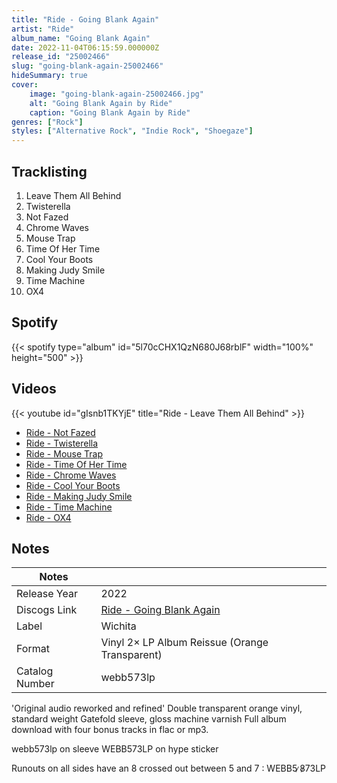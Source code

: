 ```yaml
---
title: "Ride - Going Blank Again"
artist: "Ride"
album_name: "Going Blank Again"
date: 2022-11-04T06:15:59.000000Z
release_id: "25002466"
slug: "going-blank-again-25002466"
hideSummary: true
cover:
    image: "going-blank-again-25002466.jpg"
    alt: "Going Blank Again by Ride"
    caption: "Going Blank Again by Ride"
genres: ["Rock"]
styles: ["Alternative Rock", "Indie Rock", "Shoegaze"]
---
```


## Tracklisting
1. Leave Them All Behind
2. Twisterella
3. Not Fazed
4. Chrome Waves
5. Mouse Trap
6. Time Of Her Time
7. Cool Your Boots
8. Making Judy Smile
9. Time Machine
10. OX4


## Spotify
{{< spotify type="album" id="5l70cCHX1QzN680J68rblF" width="100%" height="500" >}}



## Videos
{{< youtube id="gIsnb1TKYjE" title="Ride - Leave Them All Behind" >}}
- [Ride - Not Fazed](https://www.youtube.com/watch?v=KqOPgCFdO5E)
- [Ride - Twisterella](https://www.youtube.com/watch?v=qQ8y87YQDX4)
- [Ride - Mouse Trap](https://www.youtube.com/watch?v=fnVqqkMp6Ns)
- [Ride - Time Of Her Time](https://www.youtube.com/watch?v=hNW4Pq-OIb4)
- [Ride - Chrome Waves](https://www.youtube.com/watch?v=zzL_vKpqSXE)
- [Ride - Cool Your Boots](https://www.youtube.com/watch?v=3aFh4oTmIio)
- [Ride - Making Judy Smile](https://www.youtube.com/watch?v=bnmnMAE0sCM)
- [Ride - Time Machine](https://www.youtube.com/watch?v=5zdq_L4K64w)
- [Ride - OX4](https://www.youtube.com/watch?v=57I0Lt0yalA)

## Notes
| Notes          |             |
| ---------------| ----------- |
| Release Year   | 2022 |
| Discogs Link   | [Ride - Going Blank Again](https://www.discogs.com/release/25002466-Ride-Going-Blank-Again) |
| Label          | Wichita |
| Format         | Vinyl 2× LP Album Reissue (Orange Transparent) |
| Catalog Number | webb573lp |

'Original audio reworked and refined'
Double transparent orange vinyl, standard weight
Gatefold sleeve, gloss machine varnish
Full album download with four bonus tracks in flac or mp3.

webb573lp on sleeve
WEBB573LP on hype sticker

Runouts on all sides have an 8 crossed out between 5 and 7 :     WEBB5 ̷8̷73LP
